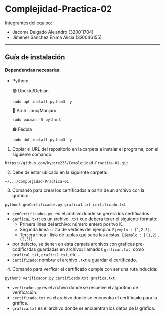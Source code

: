 # Complejidad-Practica-02
Integrantes del equipo:
- Jacome Delgado Alejandro (320011704)
- Jimenez Sanchez Emma Alicia (320046155)
---
## Guía de instalación

#### Dependencias necesarias:
- Python:

    🟢 Ubuntu/Debian
    ```
    sudo apt install python3 -y
    ```

    🔵 Arch Linux/Manjaro
    ```
    sudo pacman -S python3
    ```

    🟠 Fedora
    ```
    sudo dnf install python3 -y

1. Copiar el URL del repositorio en la carpeta a instalar el programa, con el siguiente comando:
```
https://github.com/kyogre235/Complejidad-Practica-01.git
```
2. Debe de estar ubicado en la siguiente carpeta:
```
~/.../Complejidad-Practica-01
```
3. Comando para crear los certificados a partir de un archivo con la gráfica:
```
python3 genCertificados.py grafica1.txt certificado.txt
```
- `genCertificados.py` : es el archivo donde se genera los certificados.
- `garfica1.txt`: es un archivo `.txt` que deberá tener el siguiente formato:
    - Primera linea del archivo: número entero positvo K.
    - Segunda línea : lista de vértices del ejemplar. `Ejemplo : [1,2,3]`.
    - Tercera línea : lista de tuplas que sería las aristas. `Ejemplo : [(1,2),(2,3)]`
- por defecto, se tienen en esta carpeta archivos con graficas pre-codificadas guardadas en archivos llamados `grafican.txt`, como `grafica1.txt`, `grafica2.txt`, etc...
- `certificado`: nombrar el archivo `.txt` a guardar el certificado.

4. Comando para verficar el certificado cumple con ser una ruta inducida:

```
python3 verificador.py certificado.txt grafica.txt 
```

- `verficador.py` es el archivo donde se resuelve el algoritmo de verificación.
- `certificado.txt` es el archivo donde se encuentra el certificado para la gráfica.
- `grafica.txt` es el archivo donde se encuentran los datos de la gráfica. 
